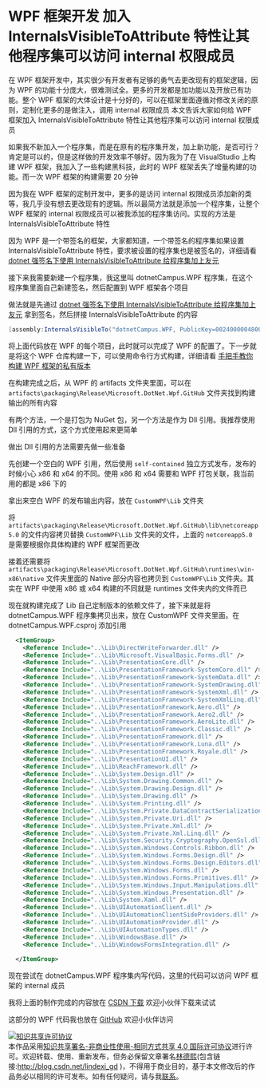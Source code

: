 
# WPF 框架开发 加入 InternalsVisibleToAttribute 特性让其他程序集可以访问 internal 权限成员

在 WPF 框架开发中，其实很少有开发者有足够的勇气去更改现有的框架逻辑，因为 WPF 的功能十分庞大，很难测试全。更多的开发都是加功能以及开放已有功能。整个 WPF 框架的大体设计是十分好的，可以在框架里面遵循对修改关闭的原则，定制化更多的是做注入，调用 internal 权限成员
本文告诉大家如何给 WPF 框架加入 InternalsVisibleToAttribute 特性让其他程序集可以访问 internal 权限成员

<!--more-->


<!-- CreateTime:2020/12/24 17:38:25 -->


<!-- 发布 -->

如果我不新加入一个程序集，而是在原有的程序集开发，加上新功能，是否可行？肯定是可以的，但是这样做的开发效率不够好。因为我为了在 VisualStudio 上构建 WPF 框架，我加入了一些构建黑科技，此时的 WPF 框架丢失了增量构建的功能。而一次 WPF 框架的构建需要 20 分钟

因为我在 WPF 框架的定制开发中，更多的是访问 internal 权限成员添加新的类等，我几乎没有想去更改现有的逻辑。所以最简方法就是添加一个程序集，让整个 WPF 框架的 internal 权限成员可以被我添加的程序集访问。实现的方法是 InternalsVisibleToAttribute 特性

因为 WPF 是一个带签名的框架，大家都知道，一个带签名的程序集如果设置 InternalsVisibleToAttribute 特性，要求被设置的程序集也是被签名的，详细请看 [dotnet 强签名下使用 InternalsVisibleToAttribute 给程序集加上友元](https://blog.lindexi.com/post/dotnet-%E5%BC%BA%E7%AD%BE%E5%90%8D%E4%B8%8B%E4%BD%BF%E7%94%A8-InternalsVisibleToAttribute-%E7%BB%99%E7%A8%8B%E5%BA%8F%E9%9B%86%E5%8A%A0%E4%B8%8A%E5%8F%8B%E5%85%83.html )

接下来我需要新建一个程序集，我这里叫 dotnetCampus.WPF 程序集，在这个程序集里面自己新建签名，然后配置到 WPF 框架各个项目

做法就是先通过 [dotnet 强签名下使用 InternalsVisibleToAttribute 给程序集加上友元](https://blog.lindexi.com/post/dotnet-%E5%BC%BA%E7%AD%BE%E5%90%8D%E4%B8%8B%E4%BD%BF%E7%94%A8-InternalsVisibleToAttribute-%E7%BB%99%E7%A8%8B%E5%BA%8F%E9%9B%86%E5%8A%A0%E4%B8%8A%E5%8F%8B%E5%85%83.html ) 拿到签名，然后拼接 InternalsVisibleToAttribute 的内容

```csharp
[assembly:InternalsVisibleTo("dotnetCampus.WPF, PublicKey=0024000004800000940000000602000000240000525341310004000001000100256f5cb79140dbc25623807d6823ca4b5b602209eaaf71f064e5926a7039c24351c1e2ad3130e194631307ed36a76ad4b832e237a467fefbd693428c7ecc5d4cc26796f6f8b705311948e00f2be5fa2db52ddff50a5b3eb0acc715b45618c1a92532ae2326529fb9e0f58a44abf31e9b5701994464186d3b9f52169b6e0f80b9")]
```

将上面代码放在 WPF 的每个项目，此时就可以完成了 WPF 的配置了。下一步就是将这个 WPF 仓库构建一下，可以使用命令行方式构建，详细请看 [手把手教你构建 WPF 框架的私有版本](https://blog.lindexi.com/post/%E6%89%8B%E6%8A%8A%E6%89%8B%E6%95%99%E4%BD%A0%E6%9E%84%E5%BB%BA-WPF-%E6%A1%86%E6%9E%B6%E7%9A%84%E7%A7%81%E6%9C%89%E7%89%88%E6%9C%AC.html )

在构建完成之后，从 WPF 的 artifacts 文件夹里面，可以在 `artifacts\packaging\Release\Microsoft.DotNet.Wpf.GitHub` 文件夹找到构建输出的所有内容

有两个方法，一个是打包为 NuGet 包，另一个方法是作为 Dll 引用。我推荐使用 Dll 引用的方式，这个方式使用起来更简单

做出 Dll 引用的方法需要先做一些准备

先创建一个空白的 WPF 引用，然后使用 `self-contained` 独立方式发布，发布的时候小心 x86 和 x64 的不同。使用 x86 和 x64 需要和 WPF 打包关联，我当前用的都是 x86 下的

拿出来空白 WPF 的发布输出内容，放在 `CustomWPF\Lib` 文件夹

将 `artifacts\packaging\Release\Microsoft.DotNet.Wpf.GitHub\lib\netcoreapp5.0` 的文件内容拷贝替换 `CustomWPF\Lib` 文件夹的文件，上面的 `netcoreapp5.0` 是需要根据你具体构建的 WPF 框架而更改

接着还需要将 `artifacts\packaging\Release\Microsoft.DotNet.Wpf.GitHub\runtimes\win-x86\native` 文件夹里面的 Native 部分内容也拷贝到 `CustomWPF\Lib` 文件夹。其实在 WPF 中使用 x86 或 x64 构建的不同就是 runtimes 文件夹内的文件而已

现在就构建完成了 Lib 自己定制版本的依赖文件了，接下来就是将 dotnetCampus.WPF 程序集拷贝出来，放在 CustomWPF 文件夹里面。在 dotnetCampus.WPF.csproj 添加引用

```xml
  <ItemGroup>
    <Reference Include="..\Lib\DirectWriteForwarder.dll" />
    <Reference Include="..\Lib\Microsoft.VisualBasic.Forms.dll" />
    <Reference Include="..\Lib\PresentationCore.dll" />
    <Reference Include="..\Lib\PresentationFramework-SystemCore.dll" />
    <Reference Include="..\Lib\PresentationFramework-SystemData.dll" />
    <Reference Include="..\Lib\PresentationFramework-SystemDrawing.dll" />
    <Reference Include="..\Lib\PresentationFramework-SystemXml.dll" />
    <Reference Include="..\Lib\PresentationFramework-SystemXmlLinq.dll" />
    <Reference Include="..\Lib\PresentationFramework.Aero.dll" />
    <Reference Include="..\Lib\PresentationFramework.Aero2.dll" />
    <Reference Include="..\Lib\PresentationFramework.AeroLite.dll" />
    <Reference Include="..\Lib\PresentationFramework.Classic.dll" />
    <Reference Include="..\Lib\PresentationFramework.dll" />
    <Reference Include="..\Lib\PresentationFramework.Luna.dll" />
    <Reference Include="..\Lib\PresentationFramework.Royale.dll" />
    <Reference Include="..\Lib\PresentationUI.dll" />
    <Reference Include="..\Lib\ReachFramework.dll" />
    <Reference Include="..\Lib\System.Design.dll" />
    <Reference Include="..\Lib\System.Drawing.Common.dll" />
    <Reference Include="..\Lib\System.Drawing.Design.dll" />
    <Reference Include="..\Lib\System.Drawing.dll" />
    <Reference Include="..\Lib\System.Printing.dll" />
    <Reference Include="..\Lib\System.Private.DataContractSerialization.dll" />
    <Reference Include="..\Lib\System.Private.Uri.dll" />
    <Reference Include="..\Lib\System.Private.Xml.dll" />
    <Reference Include="..\Lib\System.Private.Xml.Linq.dll" />
    <Reference Include="..\Lib\System.Security.Cryptography.OpenSsl.dll" />
    <Reference Include="..\Lib\System.Windows.Controls.Ribbon.dll" />
    <Reference Include="..\Lib\System.Windows.Forms.Design.dll" />
    <Reference Include="..\Lib\System.Windows.Forms.Design.Editors.dll" />
    <Reference Include="..\Lib\System.Windows.Forms.dll" />
    <Reference Include="..\Lib\System.Windows.Forms.Primitives.dll" />
    <Reference Include="..\Lib\System.Windows.Input.Manipulations.dll" />
    <Reference Include="..\Lib\System.Windows.Presentation.dll" />
    <Reference Include="..\Lib\System.Xaml.dll" />
    <Reference Include="..\Lib\UIAutomationClient.dll" />
    <Reference Include="..\Lib\UIAutomationClientSideProviders.dll" />
    <Reference Include="..\Lib\UIAutomationProvider.dll" />
    <Reference Include="..\Lib\UIAutomationTypes.dll" />
    <Reference Include="..\Lib\WindowsBase.dll" />
    <Reference Include="..\Lib\WindowsFormsIntegration.dll" />
  
  </ItemGroup>
```

现在尝试在 dotnetCampus.WPF 程序集内写代码，这里的代码可以访问 WPF 框架的 internal 成员

我将上面的制作完成的内容放在 [CSDN 下载](https://download.csdn.net/download/lindexi_gd/13769715) 欢迎小伙伴下载来试试

这部分的 WPF 代码我也放在 [GitHub](https://github.com/dotnet-campus/wpf/tree/bf90f3b21856fbe833cc72b9ed94cbaa5ec4dac0) 欢迎小伙伴访问





<a rel="license" href="http://creativecommons.org/licenses/by-nc-sa/4.0/"><img alt="知识共享许可协议" style="border-width:0" src="https://licensebuttons.net/l/by-nc-sa/4.0/88x31.png" /></a><br />本作品采用<a rel="license" href="http://creativecommons.org/licenses/by-nc-sa/4.0/">知识共享署名-非商业性使用-相同方式共享 4.0 国际许可协议</a>进行许可。欢迎转载、使用、重新发布，但务必保留文章署名[林德熙](http://blog.csdn.net/lindexi_gd)(包含链接:http://blog.csdn.net/lindexi_gd )，不得用于商业目的，基于本文修改后的作品务必以相同的许可发布。如有任何疑问，请与我[联系](mailto:lindexi_gd@163.com)。